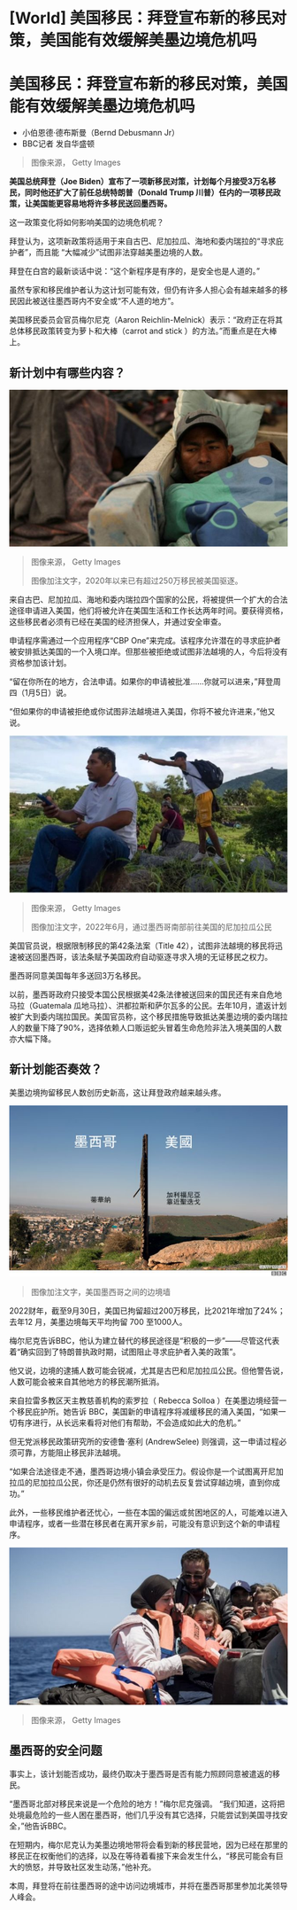 # [World] 美国移民：拜登宣布新的移民对策，美国能有效缓解美墨边境危机吗

#  美国移民：拜登宣布新的移民对策，美国能有效缓解美墨边境危机吗

  * 小伯恩德·德布斯曼（Bernd Debusmann Jr） 
  * BBC记者 发自华盛顿 


> 图像来源，  Getty Images

**美国总统拜登（Joe Biden）宣布了一项新移民对策，计划每个月接受3万名移民，同时他还扩大了前任总统特朗普（Donald Trump 川普）任内的一项移民政策，让美国能更容易地将许多移民送回墨西哥。**

这一政策变化将如何影响美国的边境危机呢？

拜登认为，这项新政策将适用于来自古巴、尼加拉瓜、海地和委内瑞拉的“寻求庇护者”，而且能 “大幅减少”试图非法穿越美墨边境的人数。

拜登在白宫的最新谈话中说：“这个新程序是有序的，是安全也是人道的。”

虽然专家和移民维护者认为这计划可能有效，但仍有许多人担心会有越来越多的移民因此被送往墨西哥内不安全或“不人道的地方”。

美国移民委员会官员梅尔尼克（Aaron Reichlin-Melnick）表示：“政府正在将其总体移民政策转变为萝卜和大棒（carrot and stick ）的方法。”而重点是在大棒上。

##  新计划中有哪些内容？

![Migrant in Mexico](_128216863_gettyimages-1245859204.jpg)

> 图像来源，  Getty Images
>
> 图像加注文字，2020年以来已有超过250万移民被美国驱逐。

来自古巴、尼加拉瓜、海地和委内瑞拉四个国家的公民，将被提供一个扩大的合法途径申请进入美国，他们将被允许在美国生活和工作长达两年时间。要获得资格，这些移民者必须有已经在美国的经济担保人，并通过安全审查。

申请程序需通过一个应用程序“CBP One”来完成。该程序允许潜在的寻求庇护者被安排抵达美国的一个入境口岸。但那些被拒绝或试图非法越境的人，今后将没有资格参加该计划。

“留在你所在的地方，合法申请。如果你的申请被批准……你就可以进来，”拜登周四（1月5日）说。

“但如果你的申请被拒绝或你试图非法越境进入美国，你将不被允许进来，”他又说。

![2022年6月，通过墨西哥南部前往美国的尼加拉瓜公民](_128216866_whatsubject.jpg)

> 图像来源，  Getty Images
>
> 图像加注文字，2022年6月，通过墨西哥南部前往美国的尼加拉瓜公民

美国官员说，根据限制移民的第42条法案（Title 42），试图非法越境的移民将迅速被送回墨西哥，该法条赋予美国政府自动驱逐寻求入境的无证移民之权力。

墨西哥同意美国每年多送回3万名移民。

以前，墨西哥政府只接受本国公民根据美42条法律被送回来的国民还有来自危地马拉（Guatemala 瓜地马拉）、洪都拉斯和萨尔瓦多的公民。去年10月，遣返计划被扩大到委内瑞拉国民。美国官员称，这个移民措施导致抵达美墨边境的委内瑞拉人的数量下降了90%，选择依赖人口贩运蛇头冒着生命危险非法入境美国的人数亦大幅下降。

##  新计划能否奏效？

美墨边境拘留移民人数创历史新高，这让拜登政府越来越头疼。

![。](_105334578_4.trump_wall_976.png)

> 图像加注文字，美国墨西哥之间的边境墙

2022财年，截至9月30日，美国已拘留超过200万移民，比2021年增加了24%；去年12 月，美墨边境每天平均拘留 700 至1000人。

梅尔尼克告诉BBC，他认为建立替代的移民途径是“积极的一步”——尽管这代表着“确实回到了特朗普执政时期，试图阻止寻求庇护者入美的政策”。

他又说，边境的逮捕人数可能会锐减，尤其是古巴和尼加拉瓜公民。但他警告说，人数可能会被来自其他地方的移民潮所抵消。

来自拉雷多教区天主教慈善机构的索罗拉（ Rebecca Solloa ）在美墨边境经营一个移民庇护所。她告诉 BBC，美国新的申请程序将减缓移民的涌入美国，“如果一切有序进行，从长远来看将对他们有帮助，不会造成如此大的危机。”

但无党派移民政策研究所的安德鲁·塞利 (AndrewSelee) 则强调，这一申请过程必须可靠，方能阻止移民非法越境。

“如果合法途径走不通，墨西哥边境小镇会承受压力。假设你是一个试图离开尼加拉瓜的尼加拉瓜公民，你还是仍然有很好的动机去反复尝试穿越边境，直到你成功。”

此外，一些移民维护者还忧心，一些在本国的偏远或贫困地区的人，可能难以进入申请程序，或者一些潜在移民者在离开家乡前，可能没有意识到这个新的申请程序。

![Adults and children wearing life vests on a boat](_125397500_migrantboat.jpg)

> 图像来源，  Getty Images

##  墨西哥的安全问题

事实上，该计划能否成功，最终仍取决于墨西哥是否有能力照顾同意被遣返的移民。

“墨西哥北部对移民来说是一个危险的地方！”梅尔尼克强调。 “我们知道，这将把处境最危险的一些人困在墨西哥，他们几乎没有其它选择，只能尝试到美国寻找安全，”他告诉BBC。

在短期内，梅尔尼克认为美墨边境地带将会看到新的移民营地，因为已经在那里的移民正在权衡他们的选择，以及在等待着看接下来会发生什么，“移民可能会有巨大的愤怒，并导致社区发生动荡，”他补充。

本周，拜登将在前往墨西哥的途中访问边境城市，并将在墨西哥那里参加北美领导人峰会。


